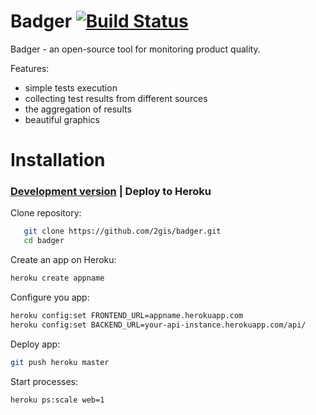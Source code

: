 # Badger [![Build Status](https://travis-ci.org/2gis/badger.svg?branch=master)](https://travis-ci.org/2gis/badger)

Badger - an open-source tool for monitoring product quality.

Features:
- simple tests execution
- collecting test results from different sources
- the aggregation of results
- beautiful graphics


# Installation

### <a href="README.md">Development version</a> | Deploy to Heroku

Clone repository:
```bash
   git clone https://github.com/2gis/badger.git
   cd badger
```

Create an app on Heroku:
```bash
heroku create appname
```

Configure you app:
```bash
heroku config:set FRONTEND_URL=appname.herokuapp.com
heroku config:set BACKEND_URL=your-api-instance.herokuapp.com/api/
```

Deploy app:
```bash
git push heroku master
```

Start processes:
```bash
heroku ps:scale web=1
```
